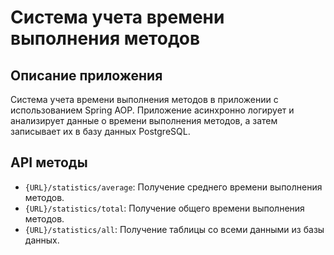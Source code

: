 # Система учета времени выполнения методов

## Описание приложения
Система учета времени выполнения методов в приложении с использованием Spring AOP. Приложение асинхронно логирует и анализирует данные о времени выполнения методов, а затем записывает их в базу данных PostgreSQL.

## API методы

- `{URL}/statistics/average`: Получение среднего времени выполнения методов.
- `{URL}/statistics/total`: Получение общего времени выполнения методов.
- `{URL}/statistics/all`: Получение таблицы со всеми данными из базы данных.
